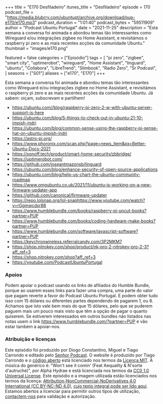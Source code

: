 +++
title = "E170 Desfiladeiro"
itunes_title = "Desfiladeiro"
episode = 170
podcast_file = "https://media.blubrry.com/ubuntupt/archive.org/download/pup-e170/e170.mp3"
podcast_duration = "1:01:40"
podcast_bytes = "59511909"
author = "Podcast Ubuntu Portugal"
date = "2021-11-25"
description = "Esta semana a conversa foi animada e abordou temas tão interessantes como Wireguard e/ou integrações zigbee no Home Assistant, e revisitámos o raspberry pi zero e as mais recentes acções da comunidade Ubuntu."
thumbnail = "images/e170.png"

featured = false
categories = ["Episódio"]
tags = [
  "pi zero",
  "zigbee",
  "smart city",
  "uptimerobot",
  "wireguard",
  "Home Assistant",
  "linguard",
  "ubuntu",
  "Collabora",
  "LibreTrend",
  "Slimbook",
  "Radio Zero",
  "Sr Podcast",
]
seasons = ["S01"]
aliases = ["e170", "E170"]
+++

Esta semana a conversa foi animada e abordou temas tão interessantes como Wireguard e/ou integrações zigbee no Home Assistant, e revisitámos o raspberry pi zero e as mais recentes acções da comunidade Ubuntu.
Já sabem: oiçam, subscrevam e partilhem!

* https://ubuntu.com//blog/raspberry-pi-zero-2-w-with-ubuntu-server-support-is-here
* https://ubuntu.com/blog/5-things-to-check-out-in-ubuntu-21-10-impish-indri
* https://ubuntu.com/blog/common-sense-using-the-raspberry-pi-sense-hat-on-ubuntu-impish-indri
* https://astro-pi.org/
* https://www.phoronix.com/scan.php?page=news_item&px=Better-Ubuntu-Docs-2021
* https://sonoff.tech/product/smart-home-security/zbbridge/
* https://uptimerobot.com/
* https://github.com/joseantmazonsb/linguard
* https://ubuntu.com/blog/enhance-security-of-open-source-applications
* https://ubuntu.com/blog/help-us-chart-the-ubuntu-community-roadmap
* https://www.omgubuntu.co.uk/2021/11/ubuntu-is-working-on-a-new-firmware-updater-app
* https://github.com/canonical/firmware-updater
* https://repo.lolsnap.org/lol-snaphttps://www.youtube.com/watch?v=rGgmwcdxr88
* https://www.humblebundle.com/books/raspberry-pi-uncut-books?partner=PUP
* https://www.humblebundle.com/books/coding-hardware-make-books?partner=PUP
* https://www.humblebundle.com/software/javascript-software?partner=PUP
* https://keychronwireless.referralcandy.com/3P2MKM7
* https://shop.nitrokey.com/shop/product/nk-pro-2-nitrokey-pro-2-3?aff_ref=3
* https://shop.nitrokey.com/shop?aff_ref=3
* https://youtube.com/PodcastUbuntuPortugal


### Apoios
Podem apoiar o podcast usando os links de afiliados do Humble Bundle, porque ao usarem esses links para fazer uma compra, uma parte do valor que pagam reverte a favor do Podcast Ubuntu Portugal.
E podem obter tudo isso com 15 dólares ou diferentes partes dependendo de pagarem 1, ou 8.
Achamos que isto vale bem mais do que 15 dólares, pelo que se puderem paguem mais um pouco mais visto que têm a opção de pagar o quanto quiserem.
Se estiverem interessados em outros bundles não listados nas notas usem o link https://www.humblebundle.com/?partner=PUP e vão estar também a apoiar-nos.

### Atribuição e licenças
Este episódio foi produzido por Diogo Constantino, Miguel e Tiago Carrondo e editado pelo [Senhor Podcast](https://senhorpodcast.pt/).
O website é produzido por Tiago Carrondo e o [código aberto](https://gitlab.com/podcastubuntuportugal/website) está licenciado nos termos da [Licença MIT](https://gitlab.com/podcastubuntuportugal/website/main/LICENSE).
A música do genérico é: "Won't see it comin' (Feat Aequality & N'sorte d'autruche)", por Alpha Hydrae e está licenciada nos termos da [CC0 1.0 Universal License](https://creativecommons.org/publicdomain/zero/1.0/).
Este episódio e a imagem utilizada estão licenciados nos termos da licença: [Attribution-NonCommercial-NoDerivatives 4.0 International (CC BY-NC-ND 4.0)](https://creativecommons.org/licenses/by-nc-nd/4.0/), [cujo texto integral pode ser lido aqui](https://creativecommons.org/licenses/by-nc-nd/4.0/legalcode). Estamos abertos a licenciar para permitir outros tipos de utilização, [contactem-nos](https://podcastubuntuportugal.org/contactos) para validação e autorização.

